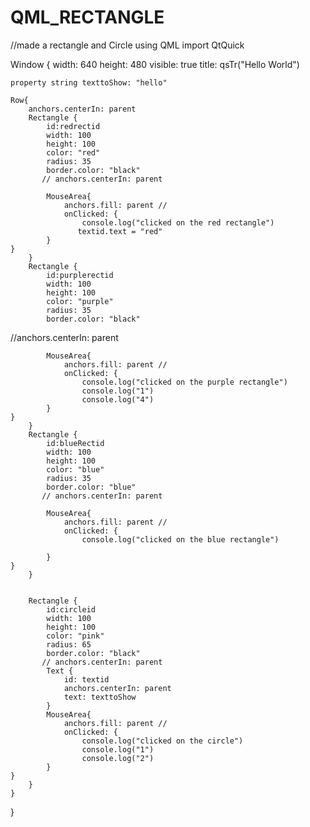 # QML_RECTANGLE
//made a rectangle and Circle using QML
import QtQuick

Window {
    width: 640
    height: 480
    visible: true
    title: qsTr("Hello World")

    property string texttoShow: "hello"

    Row{
        anchors.centerIn: parent
        Rectangle {
            id:redrectid
            width: 100
            height: 100
            color: "red"
            radius: 35
            border.color: "black"
           // anchors.centerIn: parent

            MouseArea{
                anchors.fill: parent //
                onClicked: {
                    console.log("clicked on the red rectangle")
                   textid.text = "red"
            }
    }
        }
        Rectangle {
            id:purplerectid
            width: 100
            height: 100
            color: "purple"
            radius: 35
            border.color: "black"
//anchors.centerIn: parent

            MouseArea{
                anchors.fill: parent //
                onClicked: {
                    console.log("clicked on the purple rectangle")
                    console.log("1")
                    console.log("4")
            }
    }
        }
        Rectangle {
            id:blueRectid
            width: 100
            height: 100
            color: "blue"
            radius: 35
            border.color: "blue"
           // anchors.centerIn: parent

            MouseArea{
                anchors.fill: parent //
                onClicked: {
                    console.log("clicked on the blue rectangle")

            }
    }
        }


        Rectangle {
            id:circleid
            width: 100
            height: 100
            color: "pink"
            radius: 65
            border.color: "black"
           // anchors.centerIn: parent
            Text {
                id: textid
                anchors.centerIn: parent
                text: texttoShow
            }
            MouseArea{
                anchors.fill: parent //
                onClicked: {
                    console.log("clicked on the circle")
                    console.log("1")
                    console.log("2")
            }
    }
        }
    }



}
